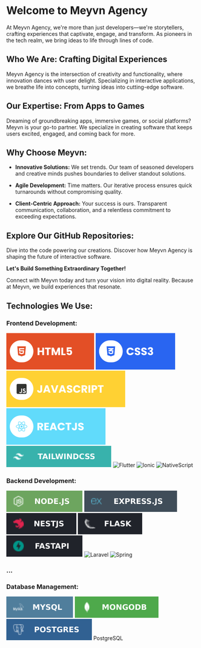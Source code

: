 # Welcome to Meyvn Agency

At Meyvn Agency, we're more than just developers—we're storytellers, crafting experiences that captivate, engage, and transform. As pioneers in the tech realm, we bring ideas to life through lines of code.

## Who We Are: Crafting Digital Experiences

Meyvn Agency is the intersection of creativity and functionality, where innovation dances with user delight. Specializing in interactive applications, we breathe life into concepts, turning ideas into cutting-edge software.

## Our Expertise: From Apps to Games

Dreaming of groundbreaking apps, immersive games, or social platforms? Meyvn is your go-to partner. We specialize in creating software that keeps users excited, engaged, and coming back for more.

## Why Choose Meyvn:

- **Innovative Solutions:** We set trends. Our team of seasoned developers and creative minds pushes boundaries to deliver standout solutions.

- **Agile Development:** Time matters. Our iterative process ensures quick turnarounds without compromising quality.

- **Client-Centric Approach:** Your success is ours. Transparent communication, collaboration, and a relentless commitment to exceeding expectations.

## Explore Our GitHub Repositories:

Dive into the code powering our creations. Discover how Meyvn Agency is shaping the future of interactive software.

**Let's Build Something Extraordinary Together!**

Connect with Meyvn today and turn your vision into digital reality. Because at Meyvn, we build experiences that resonate.

## Technologies We Use:

### Frontend Development:
![HTML5](./assets/html.svg)  ![CSS3](./assets/css.svg)  ![JavaScript](./assets/javascript.svg)  ![React](./assets/react.svg)  ![Tailwind CSS](./assets/tailwindcss.svg)   ![Flutter](https://icons8.com/icon/-AszLOZlCRQ0/flutter)  ![Ionic](https://icons8.com/icon/107561/ionic)  ![NativeScript](https://icons8.com/icon/vkOnh3Qd853o/nativescript-is-an-open-source-framework-to-develop-apps) 

### Backend Development:
 ![Node.js](./assets/node.svg)  ![Express.js](./assets/expressjs.svg)  ![Nest.js](./assets/nestjS.svg)  ![Flask](./assets/flask.svg)  ![FastAPI](./assets/fastapi.svg)  ![Laravel](https://icons8.com/icon/108825/laravel)  ![Spring](https://icons8.com/icon/3372/spring) 
### ...

### Database Management:
![MySQL](./assets/mysql.svg)  ![MongoDB](./assets/mongodb.svg)  ![PostgreSQL](./assets/postgres.svg) PostgreSQL

